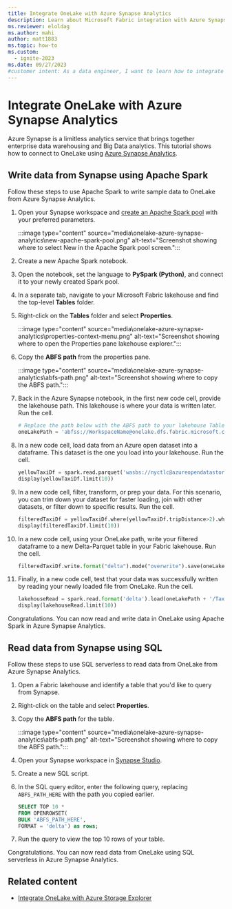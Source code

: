 ```yaml
---
title: Integrate OneLake with Azure Synapse Analytics
description: Learn about Microsoft Fabric integration with Azure Synapse Analytics, including how to read and write data into Fabric using Azure Synapse Spark pool.
ms.reviewer: eloldag
ms.author: mahi
author: matt1883
ms.topic: how-to
ms.custom:
  - ignite-2023
ms.date: 09/27/2023
#customer intent: As a data engineer, I want to learn how to integrate OneLake with Azure Synapse Analytics so that I can efficiently read and write data into Fabric using Azure Synapse Spark pool.
---
```


# Integrate OneLake with Azure Synapse Analytics

Azure Synapse is a limitless analytics service that brings together enterprise data warehousing and Big Data analytics. This tutorial shows how to connect to OneLake using [Azure Synapse Analytics](/azure/synapse-analytics/).

## Write data from Synapse using Apache Spark

Follow these steps to use Apache Spark to write sample data to OneLake from Azure Synapse Analytics.

1. Open your Synapse workspace and [create an Apache Spark pool](/azure/synapse-analytics/quickstart-create-apache-spark-pool-studio) with your preferred parameters.

   :::image type="content" source="media\onelake-azure-synapse-analytics\new-apache-spark-pool.png" alt-text="Screenshot showing where to select New in the Apache Spark pool screen.":::

1. Create a new Apache Spark notebook.

1. Open the notebook, set the language to **PySpark (Python)**, and connect it to your newly created Spark pool.

1. In a separate tab, navigate to your Microsoft Fabric lakehouse and find the top-level **Tables** folder.

1. Right-click on the **Tables** folder and select **Properties**.

   :::image type="content" source="media\onelake-azure-synapse-analytics\properties-context-menu.png" alt-text="Screenshot showing where to open the Properties pane lakehouse explorer.":::

1. Copy the **ABFS path** from the properties pane.

   :::image type="content" source="media\onelake-azure-synapse-analytics\abfs-path.png" alt-text="Screenshot showing where to copy the ABFS path.":::

1. Back in the Azure Synapse notebook, in the first new code cell, provide the lakehouse path. This lakehouse is where your data is written later. Run the cell.

   ```python
   # Replace the path below with the ABFS path to your lakehouse Tables folder. 
   oneLakePath = 'abfss://WorkspaceName@onelake.dfs.fabric.microsoft.com/LakehouseName.lakehouse/Tables'
   ```

1. In a new code cell, load data from an Azure open dataset into a dataframe. This dataset is the one you load into your lakehouse. Run the cell.

   ```python
   yellowTaxiDf = spark.read.parquet('wasbs://nyctlc@azureopendatastorage.blob.core.windows.net/yellow/puYear=2018/puMonth=2/*.parquet')
   display(yellowTaxiDf.limit(10))
   ```

1. In a new code cell, filter, transform, or prep your data. For this scenario, you can trim down your dataset for faster loading, join with other datasets, or filter down to specific results. Run the cell.

   ```python
   filteredTaxiDf = yellowTaxiDf.where(yellowTaxiDf.tripDistance>2).where(yellowTaxiDf.passengerCount==1)
   display(filteredTaxiDf.limit(10))
   ```

1. In a new code cell, using your OneLake path, write your filtered dataframe to a new Delta-Parquet table in your Fabric lakehouse. Run the cell.

   ```python
   filteredTaxiDf.write.format("delta").mode("overwrite").save(oneLakePath + '/Taxi/')
   ```

1. Finally, in a new code cell, test that your data was successfully written by reading your newly loaded file from OneLake. Run the cell.

   ```python
   lakehouseRead = spark.read.format('delta').load(oneLakePath + '/Taxi/')
   display(lakehouseRead.limit(10))
   ```

Congratulations. You can now read and write data in OneLake using Apache Spark in Azure Synapse Analytics.

## Read data from Synapse using SQL

Follow these steps to use SQL serverless to read data from OneLake from Azure Synapse Analytics.

1. Open a Fabric lakehouse and identify a table that you'd like to query from Synapse.

1. Right-click on the table and select **Properties**.

1. Copy the **ABFS path** for the table.

   :::image type="content" source="media\onelake-azure-synapse-analytics\abfs-path.png" alt-text="Screenshot showing where to copy the ABFS path.":::

1. Open your Synapse workspace in [Synapse Studio](https://web.azuresynapse.net/workspaces).

1. Create a new SQL script.

1. In the SQL query editor, enter the following query, replacing `ABFS_PATH_HERE` with the path you copied earlier.

   ```sql
   SELECT TOP 10 *
   FROM OPENROWSET(
   BULK 'ABFS_PATH_HERE',
   FORMAT = 'delta') as rows;
   ```

1. Run the query to view the top 10 rows of your table.

Congratulations. You can now read data from OneLake using SQL serverless in Azure Synapse Analytics.

## Related content

- [Integrate OneLake with Azure Storage Explorer](onelake-azure-storage-explorer.md)
